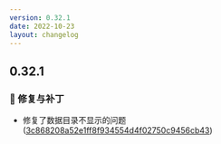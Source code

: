 ```yaml
---
version: 0.32.1
date: 2022-10-23
layout: changelog
---
```

## 0.32.1
### 🐛 修复与补丁

- 修复了数据目录不显示的问题 ([3c868208a52e1ff8f934554d4f02750c9456cb43](https://github.com/Voxelum/x-minecraft-launcher/commit/3c868208a52e1ff8f934554d4f02750c9456cb43))